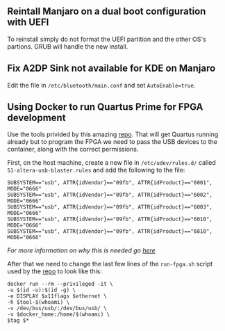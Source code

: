 ## Reintall Manjaro on a dual boot configuration with UEFI

To reinstall simply do not format the UEFI partition and the other OS's partions. GRUB will handle the new install.

## Fix A2DP Sink not available for KDE on Manjaro

Edit the file in `/etc/bluetooth/main.conf` and set `AutoEnable=true`.

## Using Docker to run Quartus Prime for FPGA development

Use the tools privided by this amazing [repo][1]. That will get Quartus running already but to program the FPGA we need to pass the USB devices to the container, along with the correct permissions.

First, on the host machine, create a new file in `/etc/udev/rules.d/` called `51-altera-usb-blaster.rules` and add the following to the file:
```
SUBSYSTEM=="usb", ATTR{idVendor}=="09fb", ATTR{idProduct}=="6001", MODE="0666"
SUBSYSTEM=="usb", ATTR{idVendor}=="09fb", ATTR{idProduct}=="6002", MODE="0666"
SUBSYSTEM=="usb", ATTR{idVendor}=="09fb", ATTR{idProduct}=="6003", MODE="0666"
SUBSYSTEM=="usb", ATTR{idVendor}=="09fb", ATTR{idProduct}=="6010", MODE="0666"
SUBSYSTEM=="usb", ATTR{idVendor}=="09fb", ATTR{idProduct}=="6810", MODE="0666"
```
_For more information on why this is needed go [here][2]_

After that we need to change the last few lines of the `run-fpga.sh` script used by the [repo][1] to look like this:
```
docker run --rm --privileged -it \
-u $(id -u):$(id -g) \
-e DISPLAY $x11flags $ethernet \
-h $tool-$(whoami) \
-v /dev/bus/usb/:/dev/bus/usb/ \
-v $docker_home:/home/$(whoami) \
$tag $*
```

[1]: http://example.com/ "FPGA-Docker"
[2]: https://wiki.archlinux.org/index.php/Altera_Design_Software#USB-Blaster_Download_Cable_Driver "Arch Wiki: USB-Blaster_Download_Cable_Driver"
